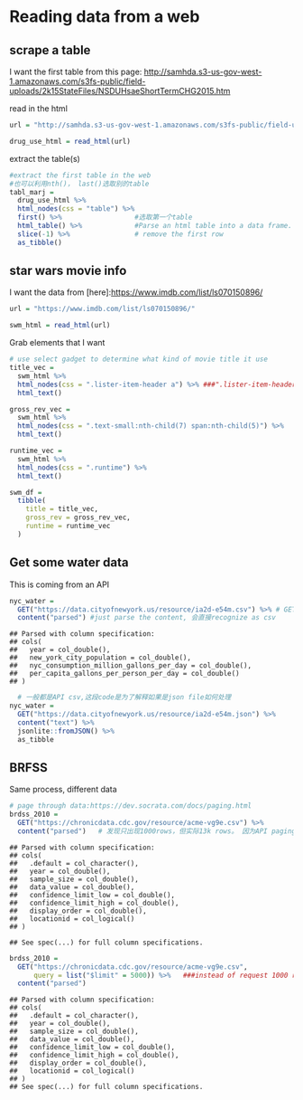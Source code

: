 Reading data from a web
================

## scrape a table

I want the first table from this page:
<http://samhda.s3-us-gov-west-1.amazonaws.com/s3fs-public/field-uploads/2k15StateFiles/NSDUHsaeShortTermCHG2015.htm>

read in the html

``` r
url = "http://samhda.s3-us-gov-west-1.amazonaws.com/s3fs-public/field-uploads/2k15StateFiles/NSDUHsaeShortTermCHG2015.htm"

drug_use_html = read_html(url)
```

extract the table(s)

``` r
#extract the first table in the web
#也可以利用nth()， last()选取别的table
tabl_marj =
  drug_use_html %>% 
  html_nodes(css = "table") %>% 
  first() %>%                  #选取第一个table
  html_table() %>%             #Parse an html table into a data frame.
  slice(-1) %>%                # remove the first row
  as_tibble()
```

## star wars movie info

I want the data from \[here\]:<https://www.imdb.com/list/ls070150896/>

``` r
url = "https://www.imdb.com/list/ls070150896/"

swm_html = read_html(url)
```

Grab elements that I want

``` r
# use select gadget to determine what kind of movie title it use
title_vec = 
  swm_html %>% 
  html_nodes(css = ".lister-item-header a") %>% ###".lister-item-header a"这个东西是用gadget 查出来的，每次都不不同
  html_text()

gross_rev_vec = 
  swm_html %>% 
  html_nodes(css = ".text-small:nth-child(7) span:nth-child(5)") %>% 
  html_text()

runtime_vec = 
  swm_html %>% 
  html_nodes(css = ".runtime") %>% 
  html_text()

swm_df = 
  tibble(
    title = title_vec,
    gross_rev = gross_rev_vec,
    runtime = runtime_vec
  )
```

## Get some water data

This is coming from an API

``` r
nyc_water = 
  GET("https://data.cityofnewyork.us/resource/ia2d-e54m.csv") %>% # GET(API)
  content("parsed") #just parse the content, 会直接recognize as csv
```

    ## Parsed with column specification:
    ## cols(
    ##   year = col_double(),
    ##   new_york_city_population = col_double(),
    ##   nyc_consumption_million_gallons_per_day = col_double(),
    ##   per_capita_gallons_per_person_per_day = col_double()
    ## )

``` r
  # 一般都是API csv,这段code是为了解释如果是json file如何处理
nyc_water =
  GET("https://data.cityofnewyork.us/resource/ia2d-e54m.json") %>%  
  content("text") %>% 
  jsonlite::fromJSON() %>% 
  as_tibble
```

## BRFSS

Same process, different data

``` r
# page through data:https://dev.socrata.com/docs/paging.html
brdss_2010 = 
  GET("https://chronicdata.cdc.gov/resource/acme-vg9e.csv") %>% 
  content("parsed")   # 发现只出现1000rows，但实际13k rows。 因为API paging through data
```

    ## Parsed with column specification:
    ## cols(
    ##   .default = col_character(),
    ##   year = col_double(),
    ##   sample_size = col_double(),
    ##   data_value = col_double(),
    ##   confidence_limit_low = col_double(),
    ##   confidence_limit_high = col_double(),
    ##   display_order = col_double(),
    ##   locationid = col_logical()
    ## )

    ## See spec(...) for full column specifications.

``` r
brdss_2010 = 
  GET("https://chronicdata.cdc.gov/resource/acme-vg9e.csv",
      query = list("$limit" = 5000)) %>%   ###instead of request 1000 rows, but request 5000 rows
  content("parsed") 
```

    ## Parsed with column specification:
    ## cols(
    ##   .default = col_character(),
    ##   year = col_double(),
    ##   sample_size = col_double(),
    ##   data_value = col_double(),
    ##   confidence_limit_low = col_double(),
    ##   confidence_limit_high = col_double(),
    ##   display_order = col_double(),
    ##   locationid = col_logical()
    ## )
    ## See spec(...) for full column specifications.
